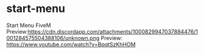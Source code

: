 # start-menu
Start Menu FiveM
Preview:https://cdn.discordapp.com/attachments/1000829947037884476/1001284575504388106/unknown.png
Preview: https://www.youtube.com/watch?v=BpqtSzKhHOM
